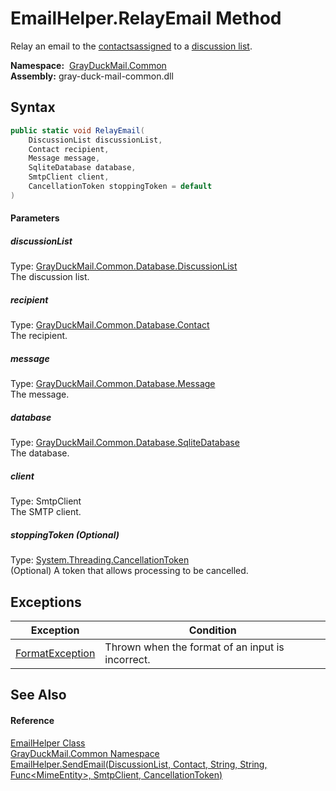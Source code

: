 EmailHelper.RelayEmail Method
=============================
Relay an email to the [contacts][1][assigned][2] to a [discussion list][3].

  **Namespace:**  [GrayDuckMail.Common][4]  
  **Assembly:** gray-duck-mail-common.dll

Syntax
------

```csharp
public static void RelayEmail(
	DiscussionList discussionList,
	Contact recipient,
	Message message,
	SqliteDatabase database,
	SmtpClient client,
	CancellationToken stoppingToken = default
)
```

#### Parameters

##### *discussionList*
Type: [GrayDuckMail.Common.Database.DiscussionList][3]  
 The discussion list.

##### *recipient*
Type: [GrayDuckMail.Common.Database.Contact][1]  
 The recipient.

##### *message*
Type: [GrayDuckMail.Common.Database.Message][5]  
 The message.

##### *database*
Type: [GrayDuckMail.Common.Database.SqliteDatabase][6]  
 The database.

##### *client*
Type: SmtpClient  
 The SMTP client.

##### *stoppingToken* (Optional)
Type: [System.Threading.CancellationToken][7]  
 (Optional) A token that allows processing to be cancelled.


Exceptions
----------

| Exception            | Condition                                        |
| -------------------- | ------------------------------------------------ |
| [FormatException][8] | Thrown when the format of an input is incorrect. |


See Also
--------

#### Reference
[EmailHelper Class][9]  
[GrayDuckMail.Common Namespace][4]  
[EmailHelper.SendEmail(DiscussionList, Contact, String, String, Func&lt;MimeEntity>, SmtpClient, CancellationToken)][10]  

[1]: ../../GrayDuckMail.Common.Database/Contact/README.md
[2]: ../../GrayDuckMail.Common.Database/ContactSubscription/README.md
[3]: ../../GrayDuckMail.Common.Database/DiscussionList/README.md
[4]: ../README.md
[5]: ../../GrayDuckMail.Common.Database/Message/README.md
[6]: ../../GrayDuckMail.Common.Database/SqliteDatabase/README.md
[7]: https://docs.microsoft.com/dotnet/api/system.threading.cancellationtoken
[8]: https://docs.microsoft.com/dotnet/api/system.formatexception
[9]: README.md
[10]: SendEmail.md